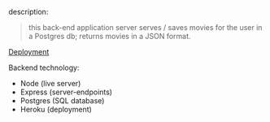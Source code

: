 description:

> this back-end application server serves / saves movies for the user in a Postgres db; returns movies in a JSON format.

[Deployment](https://andrew-movie-app.herokuapp.com/)

Backend technology:

- Node (live server) 
- Express (server-endpoints) 
- Postgres (SQL database) 
- Heroku (deployment)
